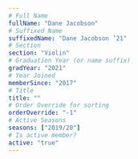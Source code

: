 ```yaml
---
# Full Name
fullName: "Dane Jacobson"
# Suffixed Name
suffixedName: "Dane Jacobson ’21"
# Section
section: "Violin"
# Graduation Year (or name suffix)
gradYear: "2021"
# Year Joined
memberSince: "2017"
# Title
title: ""
# Order Override for sorting
orderOverride: "-1"
# Active Seasons
seasons: ["2019/20"]
# Is active member?
active: "true"
---
```


